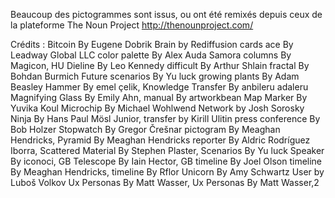 

Beaucoup des pictogrammes sont issus, ou ont été remixés depuis ceux de la plateforme The Noun Project
http://thenounproject.com/

Crédits :
Bitcoin By Eugene Dobrik
Brain by Rediffusion 
cards ace By Leadway Global LLC
color palette By Alex Auda Samora
columns By Magicon, HU
Dieline By Leo Kennedy
difficult By Arthur Shlain
fractal By Bohdan Burmich
Future scenarios By Yu luck
growing plants By Adam Beasley
Hammer By emel çelik, 
Knowledge Transfer By anbileru adaleru
Magnifying Glass By Emily Ahn,
manual By artworkbean
Map Marker By Yuvika Koul
Microchip By Michael Wohlwend
Network by Josh Sorosky 
Ninja By Hans Paul Mösl Junior,
transfer by Kirill Ulitin
press conference By Bob Holzer
Stopwatch By Gregor Črešnar
pictogram By Meaghan Hendricks,
Pyramid By Meaghan Hendricks
reporter By Aldric Rodríguez Iborra,
Scattered Material By Stephen Plaster,
Scenarios By Yu luck
Speaker By iconoci, GB
Telescope By Iain Hector, GB
timeline By Joel Olson
timeline By Meaghan Hendricks, 
timeline By Rflor
Unicorn By Amy Schwartz
User by Luboš Volkov 
Ux Personas By Matt Wasser,
Ux Personas By Matt Wasser,2

